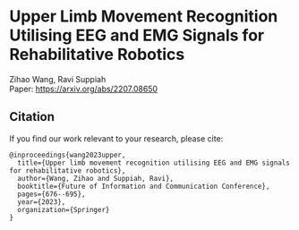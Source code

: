 # Upper Limb Movement Recognition Utilising EEG and EMG Signals for Rehabilitative Robotics

Zihao Wang, Ravi Suppiah </br>
Paper: https://arxiv.org/abs/2207.08650 </br>

## Citation </br>
If you find our work relevant to your research, please cite:
```
@inproceedings{wang2023upper,
  title={Upper limb movement recognition utilising EEG and EMG signals for rehabilitative robotics},
  author={Wang, Zihao and Suppiah, Ravi},
  booktitle={Future of Information and Communication Conference},
  pages={676--695},
  year={2023},
  organization={Springer}
}
```
